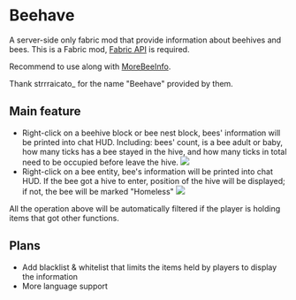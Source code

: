 # Beehave

A server-side only fabric mod that provide information about beehives and bees.
This is a Fabric mod, [Fabric API](https://modrinth.com/mod/fabric-api) is required.

Recommend to use along with [MoreBeeInfo](https://modrinth.com/mod/morebeeinfo).

Thank strrraicato_ for the name "Beehave" provided by them.

## Main feature

- Right-click on a beehive block or bee nest block,
bees' information will be printed into chat HUD.
Including: bees' count, is a bee adult or baby,
how many ticks has a bee stayed in the hive,
and how many ticks in total need to be occupied before leave the hive.
![](https://cdn-raw.modrinth.com/data/e0YVwkW5/images/49bcad6da7d3c05e070e416c277e14982ad54a61.png)
- Right-click on a bee entity, bee's information will be printed into chat HUD.
If the bee got a hive to enter, position of the hive will be displayed;
if not, the bee will be marked "Homeless"
![](https://cdn-raw.modrinth.com/data/e0YVwkW5/images/2956e8851b0db469131875c78ae62080abcd45cd.png)

All the operation above will be automatically filtered
if the player is holding items that got other functions.

## Plans

- Add blacklist & whitelist that limits the items held by players to display the information
- More language support
